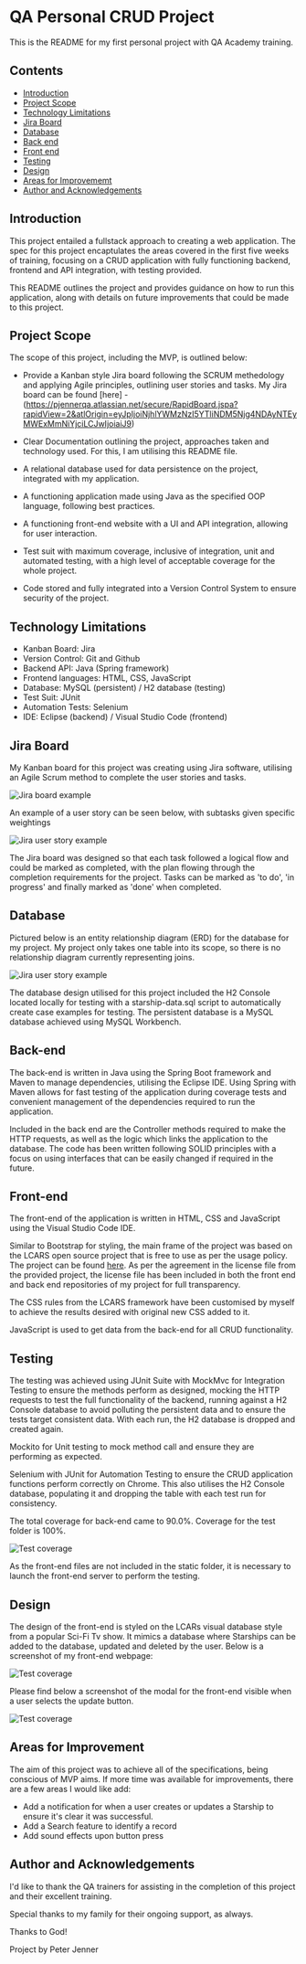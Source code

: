 # QA Personal CRUD Project

This is the README for my first personal project with QA Academy training.

## Contents

- [Introduction](#Introduction)
- [Project Scope](#Project-Scope)
- [Technology Limitations](#Technology-Limitations)
- [Jira Board](#Jira-Board)
- [Database](#Database)
- [Back end](#Back-end)
- [Front end](#Front-end)
- [Testing](#Testing)
- [Design](#Design)
- [Areas for Improvememt](#Areas-for-Improvement)
- [Author and Acknowledgements](#Author-and-Acknowledgements)

## Introduction

This project entailed a fullstack approach to creating a web application. The spec for this project encaptulates the areas covered in the first five weeks of training, focusing on a CRUD application with fully functioning backend, frontend and API integration, with testing provided.

This README outlines the project and provides guidance on how to run this application, along with details on future improvements that could be made to this project.

## Project Scope

The scope of this project, including the MVP, is outlined below:

- Provide a Kanban style Jira board following the SCRUM methedology and applying Agile principles, outlining user stories and tasks. My Jira board can be found [here] - (https://pjennerqa.atlassian.net/secure/RapidBoard.jspa?rapidView=2&atlOrigin=eyJpIjoiNjhlYWMzNzI5YTliNDM5Njg4NDAyNTEyMWExMmNiYjciLCJwIjoiaiJ9) 

- Clear Documentation outlining the project, approaches taken and technology used. For this, I am utilising this README file.

- A relational database used for data persistence on the project, integrated with my application.

- A functioning application made using Java as the specified OOP language, following best practices.

- A functioning front-end website with a UI and API integration, allowing for user interaction.

- Test suit with maximum coverage, inclusive of integration, unit and automated testing, with a high level of acceptable coverage for the whole project.

- Code stored and fully integrated into a Version Control System to ensure security of the project.

## Technology Limitations

- Kanban Board: Jira
- Version Control: Git and Github
- Backend API: Java (Spring framework)
- Frontend languages: HTML, CSS, JavaScript
- Database: MySQL (persistent) / H2 database (testing)
- Test Suit: JUnit
- Automation Tests: Selenium
- IDE: Eclipse (backend) / Visual Studio Code (frontend) 

## Jira Board

My Kanban board for this project was creating using Jira software, utilising an Agile Scrum method to complete the user stories and tasks.

![Jira board example](./Images/JiraBoardImage1.png)

An example of a user story can be seen below, with subtasks given specific weightings

![Jira user story example](./Images/JiraBoardImage2.png)

The Jira board was designed so that each task followed a logical flow and could be marked as completed, with the plan flowing through the completion requirements for the project. Tasks can be marked as 'to do', 'in progress' and finally marked as 'done' when completed.

## Database

Pictured below is an entity relationship diagram (ERD) for the database for my project. My project only takes one table into its scope, so there is no relationship diagram currently representing joins.

![Jira user story example](./Images/MySQL_Workbench.png)

The database design utilised for this project included the H2 Console located locally for testing with a starship-data.sql script to automatically create case examples for testing. The persistent database is a MySQL database achieved using MySQL Workbench. 

## Back-end

The back-end is written in Java using the Spring Boot framework and Maven to manage dependencies, utilising the Eclipse IDE. Using Spring with Maven allows for fast testing of the application during coverage tests and convenient management of the dependencies required to run the application. 

Included in the back end are the Controller methods required to make the HTTP requests, as well as the logic which links the application to the database. The code has been written following SOLID principles with a focus on using interfaces that can be easily changed if required in the future.

## Front-end

The front-end of the application is written in HTML, CSS and JavaScript using the Visual Studio Code IDE. 

Similar to Bootstrap for styling, the main frame of the project was based on the LCARS open source project that is free to use as per the usage policy. The project can be found [here](https://github.com/joernweissenborn/lcars). 
As per the agreement in the license file from the provided project, the license file has been included in both the front end and back end repositories of my project for full transparency.

The CSS rules from the LCARS framework have been customised by myself to achieve the results desired with original new CSS added to it.

JavaScript is used to get data from the back-end for all CRUD functionality.

## Testing

The testing was achieved using JUnit Suite with MockMvc for Integration Testing to ensure the methods perform as designed, mocking the HTTP requests to test the full functionality of the backend, running against a H2 Console database to avoid polluting the persistent data and to ensure the tests target consistent data. With each run, the H2 database is dropped and created again.

Mockito for Unit testing to mock method call and ensure they are performing as expected.

Selenium with JUnit for Automation Testing to ensure the CRUD application functions perform correctly on Chrome. This also utilises the H2 Console database, populating it and dropping the table with each test run for consistency. 

The total coverage for back-end came to 90.0%. Coverage for the test folder is 100%.

![Test coverage](./Images/testCoverageSummary.png)

As the front-end files are not included in the static folder, it is necessary to launch the front-end server to perform the testing.

## Design

The design of the front-end is styled on the LCARs visual database style from a popular Sci-Fi Tv show. It mimics a database where Starships can be added to the database, updated and deleted by the user. Below is a screenshot of my front-end webpage:

![Test coverage](./Images/frontEndPage.png)

Please find below a screenshot of the modal for the front-end visible when a user selects the update button.

![Test coverage](./Images/modal.png)

## Areas for Improvement

The aim of this project was to achieve all of the specifications, being conscious of MVP aims. If more time was available for improvements, there are a few areas I would like add:

- Add a notification for when a user creates or updates a Starship to ensure it's clear it was successful.
- Add a Search feature to identify a record
- Add sound effects upon button press

## Author and Acknowledgements

I'd like to thank the QA trainers for assisting in the completion of this project and their excellent training.

Special thanks to my family for their ongoing support, as always.

Thanks to God!

Project by Peter Jenner













